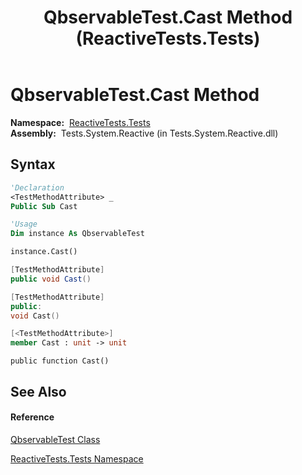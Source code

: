 ﻿---
title: QbservableTest.Cast Method  (ReactiveTests.Tests)
TOCTitle: Cast Method
ms:assetid: M:ReactiveTests.Tests.QbservableTest.Cast
ms:mtpsurl: https://msdn.microsoft.com/en-us/library/reactivetests.tests.qbservabletest.cast(v=VS.103)
ms:contentKeyID: 36620139
ms.date: 06/28/2011
mtps_version: v=VS.103
f1_keywords:
- ReactiveTests.Tests.QbservableTest.Cast
dev_langs:
- CSharp
- JScript
- VB
- FSharp
- c++
---

# QbservableTest.Cast Method

**Namespace:**  [ReactiveTests.Tests](hh289046\(v=vs.103\).md)  
**Assembly:**  Tests.System.Reactive (in Tests.System.Reactive.dll)

## Syntax

``` vb
'Declaration
<TestMethodAttribute> _
Public Sub Cast
```

``` vb
'Usage
Dim instance As QbservableTest

instance.Cast()
```

``` csharp
[TestMethodAttribute]
public void Cast()
```

``` c++
[TestMethodAttribute]
public:
void Cast()
```

``` fsharp
[<TestMethodAttribute>]
member Cast : unit -> unit 
```

``` jscript
public function Cast()
```

## See Also

#### Reference

[QbservableTest Class](hh315250\(v=vs.103\).md)

[ReactiveTests.Tests Namespace](hh289046\(v=vs.103\).md)

